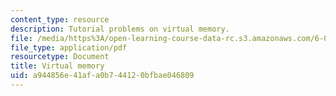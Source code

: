 ```yaml
---
content_type: resource
description: Tutorial problems on virtual memory.
file: /media/https%3A/open-learning-course-data-rc.s3.amazonaws.com/6-004-computation-structures-spring-2009/a944856e41afa0b744120bfbae046809_MIT6_004s09_tutor17.pdf
file_type: application/pdf
resourcetype: Document
title: Virtual memory
uid: a944856e-41af-a0b7-4412-0bfbae046809
---
```

